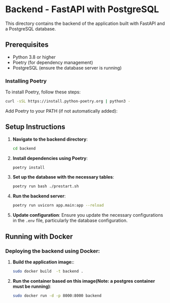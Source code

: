 # Backend - FastAPI with PostgreSQL

This directory contains the backend of the application built with FastAPI and a PostgreSQL database.

## Prerequisites

- Python 3.8 or higher
- Poetry (for dependency management)
- PostgreSQL (ensure the database server is running)

### Installing Poetry

To install Poetry, follow these steps:

```sh
curl -sSL https://install.python-poetry.org | python3 -
```

Add Poetry to your PATH (if not automatically added):

## Setup Instructions

1. **Navigate to the backend directory**:
    ```sh
    cd backend
    ```

2. **Install dependencies using Poetry**:
    ```sh
    poetry install
    ```

3. **Set up the database with the necessary tables**:
    ```sh
    poetry run bash ./prestart.sh
    ```

4. **Run the backend server**:
    ```sh
    poetry run uvicorn app.main:app --reload
    ```

5. **Update configuration**:
   Ensure you update the necessary configurations in the `.env` file, particularly the database configuration.

## Running with Docker

### Deploying the backend using Docker:

1. **Build the application image:**:
    ```bash
    sudo docker build  -t backend . 
    ```
2. **Run the container based on this image(Note: a postgres container must be running)**:
    ```bash
    sudo docker run -d -p 8000:8000 backend
    ```

